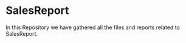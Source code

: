# SalesReport
In this Repository we have gathered all the files and reports related to SalesReport.
